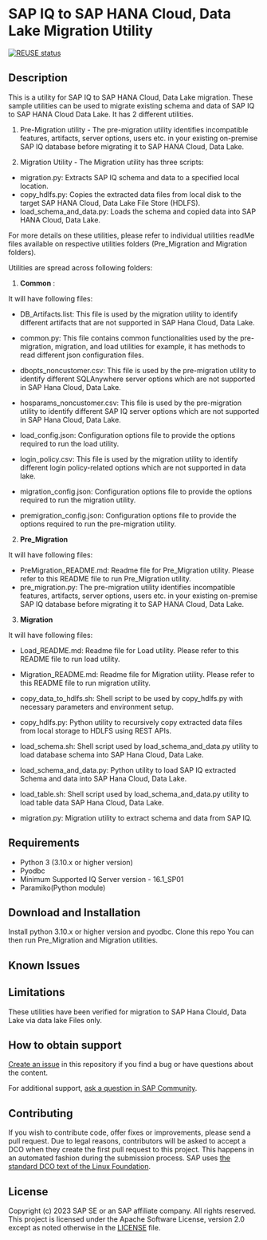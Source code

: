 # SAP IQ to SAP HANA Cloud, Data Lake Migration Utility
[![REUSE status](https://api.reuse.software/badge/github.com/SAP-samples/iq-to-hdl-migration)](https://api.reuse.software/info/github.com/SAP-samples/iq-to-hdl-migration)

## Description
This is a utility for SAP IQ to SAP HANA Cloud, Data Lake migration. These sample utilities can be used to migrate existing schema and data of SAP IQ to SAP HANA Cloud Data Lake. It has 2 different utilities.

1. Pre-Migration utility - The pre-migration utility identifies incompatible features, artifacts, server options, users etc. in your existing on-premise SAP IQ database before migrating it to SAP HANA Cloud, Data Lake.

2. Migration Utility - The Migration utility has three scripts:
- migration.py: Extracts SAP IQ schema and data to a specified local location.
- copy_hdlfs.py: Copies the extracted data files from local disk to the target SAP HANA Cloud, Data Lake File Store (HDLFS).
- load_schema_and_data.py: Loads the schema and copied data into SAP HANA Cloud, Data Lake.
  
For more details on these utilities, please refer to individual utilities readMe files available on respective utilities folders (Pre_Migration and Migration folders).

Utilities are spread across following folders:

1. **Common** :

It will have following files:
- DB_Artifacts.list: This file is used by the migration utility to identify different artifacts that are not supported in SAP Hana Cloud, Data Lake.

- common.py: This file contains common functionalities used by the pre-migration, migration, and load utilities for example,  it has methods to read different json configuration files.

- dbopts_noncustomer.csv: This file is used by the pre-migration utility to identify different SQLAnywhere server options which are not supported in SAP Hana Cloud, Data Lake.

- hosparams_noncustomer.csv: This file is used by the pre-migration utility to identify different SAP IQ server options which are not supported in SAP Hana Cloud, Data Lake.
  
- load_config.json: Configuration options file to provide the options required to run the load utility.
   
- login_policy.csv: This file is used by the migration utility to identify different login policy-related options which are not supported in data lake.

- migration_config.json: Configuration options file to provide the options required to run the migration utility.

- premigration_config.json: Configuration options file to provide the options required to run the pre-migration utility.

2. **Pre_Migration**

It will have following files:

- PreMigration_README.md: Readme file for Pre_Migration utility. Please refer to this README file to run Pre_Migration utility.
- pre_migration.py: The pre-migration utility identifies incompatible features, artifacts, server options, users etc. in your existing on-premise SAP IQ database before migrating it to SAP HANA Cloud, Data Lake.

3. **Migration**

It will have following files:
- Load_README.md: Readme file for Load utility. Please refer to this README file to run load utility.
  
- Migration_README.md: Readme file for Migration utility. Please refer to this README file to run migration utility.

- copy_data_to_hdlfs.sh: Shell script to be used by copy_hdlfs.py with necessary parameters and environment setup.

- copy_hdlfs.py: Python utility to recursively copy extracted data files from local storage to HDLFS using REST APIs.

- load_schema.sh: Shell script used by load_schema_and_data.py utility to load database schema into SAP Hana Cloud, Data Lake.

- load_schema_and_data.py: Python utility to load SAP IQ extracted Schema and data into SAP Hana Cloud, Data Lake.

- load_table.sh: Shell script used by load_schema_and_data.py utility to load table data SAP Hana Cloud, Data Lake.

- migration.py: Migration utility to extract schema and data from SAP IQ.
 
## Requirements
- Python 3 (3.10.x or higher version)
- Pyodbc
- Minimum Supported IQ Server version - 16.1_SP01
- Paramiko(Python module)

## Download and Installation
Install python 3.10.x or higher version and pyodbc. 
Clone this repo
You can then run Pre_Migration and Migration utilities.

## Known Issues

## Limitations
These utilities have been verified for migration to SAP Hana Clould, Data Lake via data lake Files only.

## How to obtain support
[Create an issue](https://github.com/SAP-samples/iq-to-hdl-migration/issues) in this repository if you find a bug or have questions about the content.
 
For additional support, [ask a question in SAP Community](https://answers.sap.com/questions/ask.html).

## Contributing
If you wish to contribute code, offer fixes or improvements, please send a pull request. Due to legal reasons, contributors will be asked to accept a DCO when they create the first pull request to this project. This happens in an automated fashion during the submission process. SAP uses [the standard DCO text of the Linux Foundation](https://developercertificate.org/).

## License
Copyright (c) 2023 SAP SE or an SAP affiliate company. All rights reserved. This project is licensed under the Apache Software License, version 2.0 except as noted otherwise in the [LICENSE](LICENSE) file.

